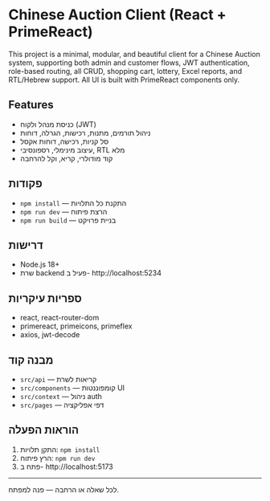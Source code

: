 # Chinese Auction Client (React + PrimeReact)

This project is a minimal, modular, and beautiful client for a Chinese Auction system, supporting both admin and customer flows, JWT authentication, role-based routing, all CRUD, shopping cart, lottery, Excel reports, and RTL/Hebrew support. All UI is built with PrimeReact components only.

## Features
- כניסת מנהל ולקוח (JWT)
- ניהול תורמים, מתנות, רכישות, הגרלה, דוחות
- סל קניות, רכישה, דוחות אקסל
- עיצוב מינימלי, רספונסיבי, RTL מלא
- קוד מודולרי, קריא, וקל להרחבה

## פקודות
- `npm install` — התקנת כל התלויות
- `npm run dev` — הרצת פיתוח
- `npm run build` — בניית פרויקט

## דרישות
- Node.js 18+
- שרת backend פעיל ב- http://localhost:5234

## ספריות עיקריות
- react, react-router-dom
- primereact, primeicons, primeflex
- axios, jwt-decode

## מבנה קוד
- `src/api` — קריאות לשרת
- `src/components` — קומפוננטות UI
- `src/context` — ניהול auth
- `src/pages` — דפי אפליקציה

## הוראות הפעלה
1. התקן תלויות: `npm install`
2. הרץ פיתוח: `npm run dev`
3. פתח ב- http://localhost:5173

---

לכל שאלה או הרחבה — פנה למפתח.
